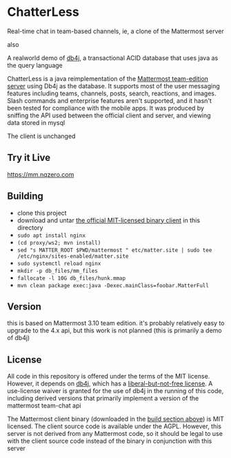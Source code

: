 # ChatterLess

Real-time chat in team-based channels, ie, a clone of the Mattermost server

also

A realworld demo of [db4j](https://github.com/db4j/db4j), a transactional ACID database that uses java as the query language

ChatterLess is a java reimplementation of the [Mattermost team-edition server](https://github.com/mattermost/mattermost-server) using Db4j as the database.
It supports most of the user messaging features including teams, channels, posts, search, reactions, and images.
Slash commands and enterprise features aren't supported, and it hasn't been tested for compliance with the mobile apps.
It was produced by sniffing the API used between the official client and server, and viewing data stored in mysql

The client is unchanged

## Try it Live

https://mm.nqzero.com


## Building

* clone this project
* download and untar [the official MIT-licensed binary client](https://releases.mattermost.com/3.10.3/mattermost-team-3.10.3-linux-amd64.tar.gz) in this directory
* `sudo apt install nginx`
* `(cd proxy/ws2; mvn install)`
* `sed "s MATTER_ROOT $PWD/mattermost " etc/matter.site | sudo tee /etc/nginx/sites-enabled/matter.site`
* `sudo systemctl reload nginx`
* `mkdir -p db_files/mm_files`
* `fallocate -l 10G db_files/hunk.mmap`
* `mvn clean package exec:java -Dexec.mainClass=foobar.MatterFull`


## Version

this is based on Mattermost 3.10 team edition.
it's probably relatively easy to upgrade to the 4.x api, but this work is not planned (this is primarily a demo of db4j)



## License

All code in this repository is offered under the terms of the MIT license.
However, it depends on [db4j](https://github.com/db4j/db4j), which has a [liberal-but-not-free license](https://github.com/db4j/pupl).
A use-license waiver is granted for the use of db4j in the running of this code, including derived versions that primarily implement a version of the  mattermost team-chat api

The Mattermost client binary (downloaded in the [build section above](#Building)) is MIT licensed.
The client source code is available under the AGPL.
However, this server is not derived from any Mattermost code, so it should be legal to use with the client source code instead of the binary in conjunction with this server








